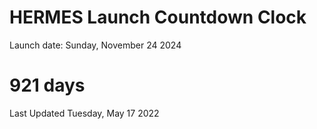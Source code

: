 # HERMES Launch Countdown Clock

Launch date: Sunday, November 24 2024
# 921 days

Last Updated Tuesday, May 17 2022
